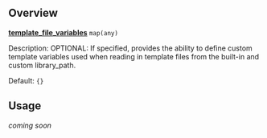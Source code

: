 ## Overview

[**template_file_variables**][this_page] `map(any)`

Description: OPTIONAL: If specified, provides the ability to define custom template variables used when reading in template files from the built-in and custom library_path.

Default: `{}`

## Usage
_coming soon_

 [//]: # (************************)
 [//]: # (INSERT LINK LABELS BELOW)
 [//]: # (************************)

[this_page]: # "Link for the current page."